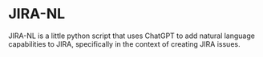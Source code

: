 # JIRA-NL

JIRA-NL is a little python script that uses ChatGPT to add natural language capabilities to JIRA,
specifically in the context of creating JIRA issues.
